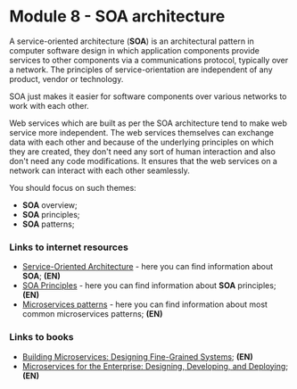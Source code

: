 # Module 8 - SOA architecture

A service-oriented architecture (**SOA**) is an architectural pattern in computer software design in which application components provide services to other components via a communications protocol, typically over a network. The principles of service-orientation are independent of any product, vendor or technology.

SOA just makes it easier for software components over various networks to work with each other.

Web services which are built as per the SOA architecture tend to make web service more independent. The web services themselves can exchange data with each other and because of the underlying principles on which they are created, they don't need any sort of human interaction and also don't need any code modifications. It ensures that the web services on a network can interact with each other seamlessly.

You should focus on such themes:
* **SOA** overview;
* **SOA** principles;
* **SOA** patterns;

### Links to internet resources

* [Service-Oriented Architecture](https://www.geeksforgeeks.org/service-oriented-architecture/) - here you can find information about **SOA**; **(EN)**
* [SOA Principles](https://dzone.com/articles/guiding-organizational-design-with-soa-principles) - here you can find information about **SOA** principles; **(EN)**
* [Microservices patterns](https://medium.com/@madhukaudantha/microservice-architecture-and-design-patterns-for-microservices-e0e5013fd58a) - here you can find information about most common microservices patterns; **(EN)**

### Links to books
* [Building Microservices: Designing Fine-Grained Systems](https://www.amazon.com/Building-Microservices-Designing-Fine-Grained-Systems/dp/1491950358); **(EN)**
* [Microservices for the Enterprise: Designing, Developing, and Deploying](https://www.amazon.com/Microservices-Enterprise-Designing-Developing-Deploying/dp/1484238575); **(EN)**